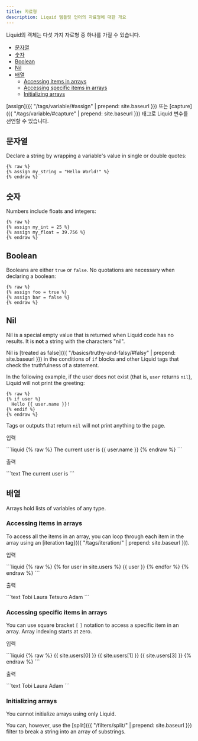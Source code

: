 ```yaml
---
title: 자료형
description: Liquid 템플릿 언어의 자료형에 대한 개요
---
```


Liquid의 객체는 다섯 가지 자료형 중 하나를 가질 수 있습니다.

- [문자열](#문자열)
- [숫자](#숫자)
- [Boolean](#boolean)
- [Nil](#nil)
- [배열](#배열)
  - [Accessing items in arrays](#accessing-items-in-arrays)
  - [Accessing specific items in arrays](#accessing-specific-items-in-arrays)
  - [Initializing arrays](#initializing-arrays)

[assign]({{ "/tags/variable/#assign" | prepend: site.baseurl }}) 또는 [capture]({{ "/tags/variable/#capture" | prepend: site.baseurl }}) 태그로 Liquid 변수를 선언할 수 있습니다.

## 문자열

Declare a string by wrapping a variable's value in single or double quotes:

```liquid
{% raw %}
{% assign my_string = "Hello World!" %}
{% endraw %}
```

## 숫자

Numbers include floats and integers:

```liquid
{% raw %}
{% assign my_int = 25 %}
{% assign my_float = 39.756 %}
{% endraw %}
```

## Boolean

Booleans are either `true` or `false`. No quotations are necessary when declaring a boolean:

```liquid
{% raw %}
{% assign foo = true %}
{% assign bar = false %}
{% endraw %}
```

## Nil

Nil is a special empty value that is returned when Liquid code has no results. It is **not** a string with the characters "nil".

Nil is [treated as false]({{ "/basics/truthy-and-falsy/#falsy" | prepend: site.baseurl }}) in the conditions of `if` blocks and other Liquid tags that check the truthfulness of a statement.

In the following example, if the user does not exist (that is, `user` returns `nil`), Liquid will not print the greeting:

```liquid
{% raw %}
{% if user %}
  Hello {{ user.name }}!
{% endif %}
{% endraw %}
```

Tags or outputs that return `nil` will not print anything to the page.

<p class="code-label">입력</p>
```liquid
{% raw %}
The current user is {{ user.name }}
{% endraw %}
```

<p class="code-label">출력</p>
```text
The current user is
```

## 배열

Arrays hold lists of variables of any type.

### Accessing items in arrays

To access all the items in an array, you can loop through each item in the array using an [iteration tag]({{ "/tags/iteration/" | prepend: site.baseurl }}).

<p class="code-label">입력</p>
```liquid
{% raw %}
<!-- if site.users = "Tobi", "Laura", "Tetsuro", "Adam" -->
{% for user in site.users %}
  {{ user }}
{% endfor %}
{% endraw %}
```

<p class="code-label">출력</p>
```text
Tobi Laura Tetsuro Adam
```

### Accessing specific items in arrays

You can use square bracket `[` `]` notation to access a specific item in an array. Array indexing starts at zero.

<p class="code-label">입력</p>
```liquid
{% raw %}
<!-- if site.users = "Tobi", "Laura", "Tetsuro", "Adam" -->
{{ site.users[0] }}
{{ site.users[1] }}
{{ site.users[3] }}
{% endraw %}
```

<p class="code-label">출력</p>
```text
Tobi
Laura
Adam
```

### Initializing arrays

You cannot initialize arrays using only Liquid.

You can, however, use the [split]({{ "/filters/split/" | prepend: site.baseurl }}) filter to break a string into an array of substrings.
